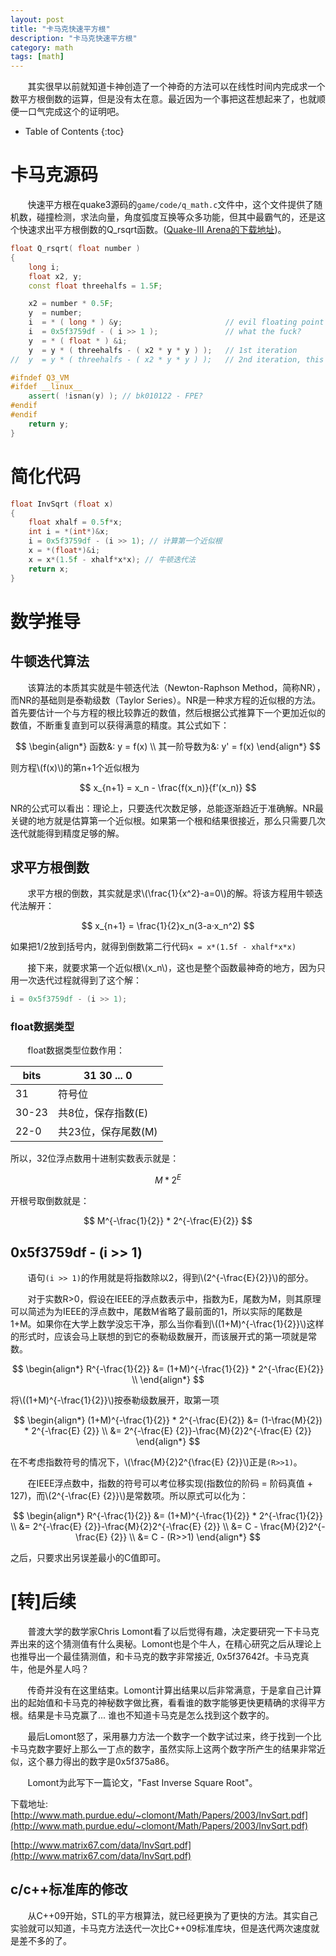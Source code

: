 ```yaml
---
layout: post
title: "卡马克快速平方根"
description: "卡马克快速平方根"
category: math
tags: [math]
---
```


&#160; &#160; &#160; &#160;其实很早以前就知道卡神创造了一个神奇的方法可以在线性时间内完成求一个数平方根倒数的运算，但是没有太在意。最近因为一个事把这茬想起来了，也就顺便一口气完成这个的证明吧。

<!-- more -->

* Table of Contents
{:toc}

# 卡马克源码

&#160; &#160; &#160; &#160;快速平方根在quake3源码的`game/code/q_math.c`文件中，这个文件提供了随机数，碰撞检测，求法向量，角度弧度互换等众多功能，但其中最霸气的，还是这个快速求出平方根倒数的Q_rsqrt函数。([Quake-III Arena的下载地址](ftp://ftp.idsoftware.com/idstuff/source/quake3-1.32b-source.zip))。

```c++
float Q_rsqrt( float number )
{
	long i;
	float x2, y;
	const float threehalfs = 1.5F;

	x2 = number * 0.5F;
	y  = number;
	i  = * ( long * ) &y;						// evil floating point bit level hacking
	i  = 0x5f3759df - ( i >> 1 );               // what the fuck?
	y  = * ( float * ) &i;
	y  = y * ( threehalfs - ( x2 * y * y ) );   // 1st iteration
//	y  = y * ( threehalfs - ( x2 * y * y ) );   // 2nd iteration, this can be removed

#ifndef Q3_VM
#ifdef __linux__
	assert( !isnan(y) ); // bk010122 - FPE?
#endif
#endif
	return y;
}
```

# 简化代码

```c++
float InvSqrt (float x)
{
	float xhalf = 0.5f*x;
	int i = *(int*)&x;
	i = 0x5f3759df - (i >> 1); // 计算第一个近似根
	x = *(float*)&i;
	x = x*(1.5f - xhalf*x*x); // 牛顿迭代法
	return x;
}
```

# 数学推导

## 牛顿迭代算法

&#160; &#160; &#160; &#160;该算法的本质其实就是牛顿迭代法（Newton-Raphson Method，简称NR），而NR的基础则是泰勒级数（Taylor Series）。NR是一种求方程的近似根的方法。首先要估计一个与方程的根比较靠近的数值，然后根据公式推算下一个更加近似的数值，不断重复直到可以获得满意的精度。其公式如下：

$$
\begin{align*} 
函数&:	y = f(x) \\
其一阶导数为&: y' = f(x)
\end{align*} 
$$

则方程\\(f(x)\\)的第n+1个近似根为

$$
x_{n+1} = x_n - \frac{f(x_n)}{f'(x_n)}
$$

NR的公式可以看出：理论上，只要迭代次数足够，总能逐渐趋近于准确解。NR最关键的地方就是估算第一个近似根。如果第一个根和结果很接近，那么只需要几次迭代就能得到精度足够的解。

## 求平方根倒数

&#160; &#160; &#160; &#160;求平方根的倒数，其实就是求\\(\frac{1}{x^2}-a=0\\)的解。将该方程用牛顿迭代法解开：

$$
x_{n+1} = \frac{1}{2}x_n(3-a·x_n^2)
$$

如果把1/2放到括号内，就得到倒数第二行代码`x = x*(1.5f - xhalf*x*x)`

&#160; &#160; &#160; &#160;接下来，就要求第一个近似根\\(x_n\\)，这也是整个函数最神奇的地方，因为只用一次迭代过程就得到了这个解：

```c++
i = 0x5f3759df - (i >> 1); 
```

### float数据类型

&#160; &#160; &#160; &#160;float数据类型位数作用：

bits|31 30 ... 0
----|-----------
31  | 符号位
30-23| 共8位，保存指数(E)
22-0|共23位，保存尾数(M)

所以，32位浮点数用十进制实数表示就是：

$$
M * 2^E
$$

开根号取倒数就是：

$$
M^{-\frac{1}{2}} * 2^{-\frac{E}{2}}
$$

## 0x5f3759df - (i >> 1)

&#160; &#160; &#160; &#160;语句`(i >> 1)`的作用就是将指数除以2，得到\\(2^{-\frac{E}{2}}\\)的部分。

&#160; &#160; &#160; &#160;对于实数R>0，假设在IEEE的浮点数表示中，指数为E，尾数为M，则其原理可以简述为为IEEE的浮点数中，尾数M省略了最前面的1，所以实际的尾数是1+M。如果你在大学上数学没忘干净，那么当你看到\\((1+M)^{-\frac{1}{2}}\\)这样的形式时，应该会马上联想的到它的泰勒级数展开，而该展开式的第一项就是常数。

$$
\begin{align*} 
R^{-\frac{1}{2}} &= (1+M)^{-\frac{1}{2}} * 2^{-\frac{E}{2}} \\
\end{align*} 
$$

将\\((1+M)^{-\frac{1}{2}}\\)按泰勒级数展开，取第一项

$$
\begin{align*} 
(1+M)^{-\frac{1}{2}} * 2^{-\frac{E}{2}} &= (1-\frac{M}{2}) * 2^{-\frac{E}
{2}} \\
&= 2^{-\frac{E}
{2}}-\frac{M}{2}2^{-\frac{E}
{2}}
\end{align*}
$$

在不考虑指数符号的情况下，\\(\frac{M}{2}2^{\frac{E}
{2}}\\)正是`(R>>1)`。

&#160; &#160; &#160; &#160;在IEEE浮点数中，指数的符号可以考位移实现(指数位的阶码 = 阶码真值 + 127)，而\\(2^{-\frac{E}
{2}}\\)是常数项。所以原式可以化为：

$$
\begin{align*} 
R^{-\frac{1}{2}} &= (1+M)^{-\frac{1}{2}} * 2^{-\frac{1}{2}} \\
&= 2^{-\frac{E}
{2}}-\frac{M}{2}2^{-\frac{E}
{2}} \\
&= C - \frac{M}{2}2^{-\frac{E}
{2}} \\
&= C - (R>>1)
\end{align*} 
$$

之后，只要求出另误差最小的C值即可。

# [转]后续

&#160; &#160; &#160; &#160;普渡大学的数学家Chris Lomont看了以后觉得有趣，决定要研究一下卡马克弄出来的这个猜测值有什么奥秘。Lomont也是个牛人，在精心研究之后从理论上也推导出一个最佳猜测值，和卡马克的数字非常接近, 0x5f37642f。卡马克真牛，他是外星人吗？

&#160; &#160; &#160; &#160;传奇并没有在这里结束。Lomont计算出结果以后非常满意，于是拿自己计算出的起始值和卡马克的神秘数字做比赛，看看谁的数字能够更快更精确的求得平方根。结果是卡马克赢了... 谁也不知道卡马克是怎么找到这个数字的。

&#160; &#160; &#160; &#160;最后Lomont怒了，采用暴力方法一个数字一个数字试过来，终于找到一个比卡马克数字要好上那么一丁点的数字，虽然实际上这两个数字所产生的结果非常近似，这个暴力得出的数字是0x5f375a86。

&#160; &#160; &#160; &#160;Lomont为此写下一篇论文，"Fast Inverse Square Root"。

下载地址:
[http://www.math.purdue.edu/~clomont/Math/Papers/2003/InvSqrt.pdf](http://www.math.purdue.edu/~clomont/Math/Papers/2003/InvSqrt.pdf)

[http://www.matrix67.com/data/InvSqrt.pdf](http://www.matrix67.com/data/InvSqrt.pdf)

## c/c++标准库的修改

&#160; &#160; &#160; &#160;从C++09开始，STL的平方根算法，就已经更换为了更快的方法。其实自己实验就可以知道，卡马克方法迭代一次比C++09标准库块，但是迭代两次速度就是差不多的了。